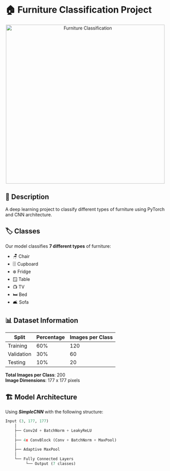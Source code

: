 # 🏠 Furniture Classification Project

<div align="center">
<img src="https://img.freepik.com/free-vector/set-isolated-furniture-interior-decor-icons-with-images-soft-furniture-with-tables-carpet-vector-illustration_1284-70894.jpg?t=st=1732607764~exp=1732611364~hmac=d62519eb8431ff441e689d1b8747099c3be45e03d9a15177e20079da566c2b70&w=996" alt="Furniture Classification" width="500"/>
</div>

## 📝 Description
A deep learning project to classify different types of furniture using PyTorch and CNN architecture.

## 🏷️ Classes
Our model classifies **7 different types** of furniture:
- 🪑 Chair
- 🗄️ Cupboard
- ❄️ Fridge
- 🪟 Table
- 📺 TV
- 🛏️ Bed
- 🛋️ Sofa

## 📊 Dataset Information
| Split | Percentage | Images per Class |
|-------|------------|-----------------|
| Training | 60% | 120 |
| Validation | 30% | 60 |
| Testing | 10% | 20 |

**Total Images per Class**: 200  
**Image Dimensions**: 177 x 177 pixels

## 🏗️ Model Architecture
Using ***SimpleCNN*** with the following structure:
```python
Input (3, 177, 177)
    │
    ├── Conv2d + BatchNorm + LeakyReLU
    │
    ├── 4x ConvBlock (Conv + BatchNorm + MaxPool)
    │
    ├── Adaptive MaxPool
    │
    └── Fully Connected Layers
         └── Output (7 classes)
